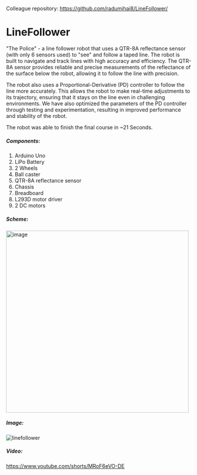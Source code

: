 Colleague repository: https://github.com/radumihai8/LineFollower/ 

# LineFollower

"The Police" - a line follower robot that uses a QTR-8A reflectance sensor (with only 6 sensors used) to "see" and follow a taped line. The robot is built to navigate and track lines with high accuracy and efficiency. The QTR-8A sensor provides reliable and precise measurements of the reflectance of the surface below the robot, allowing it to follow the line with precision. 

The robot also uses a Proportional-Derivative (PD) controller to follow the line more accurately. This allows the robot to make real-time adjustments to its trajectory, ensuring that it stays on the line even in challenging environments. We have also optimized the parameters of the PD controller through testing and experimentation, resulting in improved performance and stability of the robot.

The robot was able to finish the final course in ~21 Seconds.

##### Components: 
1. Arduino Uno
2. LiPo Battery
3. 2 Wheels
4. Ball caster
5. QTR-8A reflectance sensor
6. Chassis
7. Breadboard
8. L293D motor driver
9. 2 DC motors

##### Scheme:

<img width="496" alt="image" src="https://user-images.githubusercontent.com/17956023/213725349-53634b77-aaf4-4cff-8ac4-44e40aaff4da.png">


##### Image:

![linefollower](https://user-images.githubusercontent.com/17956023/213726869-d2bffff8-09be-4371-9da5-b3889b172e27.jpeg)


##### Video:

https://www.youtube.com/shorts/MRoF6eVO-DE

